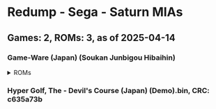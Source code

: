 # Redump - Sega - Saturn MIAs
## Games: 2, ROMs: 3, as of 2025-04-14

### Game-Ware (Japan) (Soukan Junbigou Hibaihin)
<details>
<summary>ROMs</summary>

- Game-Ware (Japan) (Soukan Junbigou Hibaihin) (Track 1).bin, CRC: 22bbe733
- Game-Ware (Japan) (Soukan Junbigou Hibaihin) (Track 2).bin, CRC: 5643fb99
</details>

### Hyper Golf, The - Devil's Course (Japan) (Demo).bin, CRC: c635a73b
